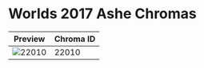 # Worlds 2017 Ashe Chromas

| Preview | Chroma ID |
|---------|-----------|
| ![22010](https://raw.communitydragon.org/latest/plugins/rcp-be-lol-game-data/global/default/v1/champion-chroma-images/22/22010.png) | 22010 |